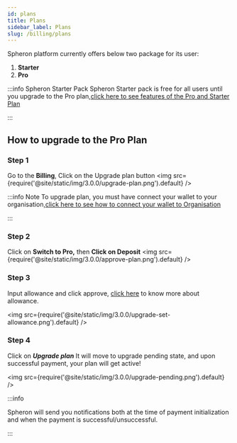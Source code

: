 ```yaml
---
id: plans
title: Plans
sidebar_label: Plans
slug: /billing/plans
---
```


Spheron platform currently offers below two package for its user:

1. <b>Starter</b>
2. <b>Pro</b>

:::info Spheron Starter Pack
Spheron Starter pack is free for all users until you upgrade to the Pro plan,[click here to see features of the Pro and Starter Plan ](https://spheron.network/pricing)

:::

## How to upgrade to the Pro Plan

### Step 1
Go to the **Billing**, Click on the Upgrade plan button
<img src={require('@site/static/img/3.0.0/upgrade-plan.png').default} />

:::info Note
To upgrade plan, you must have connect your wallet to your organisation,[click here to see how to connect your wallet to Organisation](http://localhost:3000/billing/wallet)

:::

### Step 2
 Click on <b>Switch to Pro,</b> then **Click on Deposit**
<img src={require('@site/static/img/3.0.0/approve-plan.png').default} />

### Step 3
Input allowance and click approve, [click here](/quick-start/configuring-wallet#allowance) to know more about allowance.

<img src={require('@site/static/img/3.0.0/upgrade-set-allowance.png').default} />

### Step 4
Click on ***Upgrade plan*** It will move to upgrade pending state, and upon successful payment, your plan will get active!

<img src={require('@site/static/img/3.0.0/upgrade-pending.png').default} />

:::info

Spheron will send you notifications both at the time of payment initialization and when the payment is successful/unsuccessful.

:::
